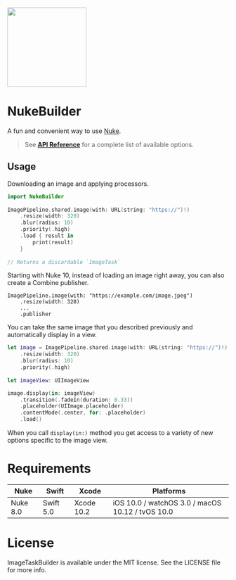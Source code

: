 <br/>

<p align="left"><img src="https://cloud.githubusercontent.com/assets/1567433/13918338/f8670eea-ef7f-11e5-814d-f15bdfd6b2c0.png" height="180"/>

# NukeBuilder

A fun and convenient way to use [Nuke](https://github.com/kean/Nuke).

> See [**API Reference**](https://kean-org.github.io/docs/image-task-builder/reference/0.5.0/index.html) for a complete list of available options.

## Usage

Downloading an image and applying processors.

```swift
import NukeBuilder
    
ImagePipeline.shared.image(with: URL(string: "https://")!)
    .resize(width: 320)
    .blur(radius: 10)
    .priority(.high)
    .load { result in
        print(result)
    }
    
// Returns a discardable `ImageTask`
```
    
Starting with Nuke 10, instead of loading an image right away, you can also create a Combine publisher.

```
ImagePipeline.image(with: "https://example.com/image.jpeg")
    .resize(width: 320)
    ...
    .publisher
```
    
You can take the same image that you described previously and automatically display in a view.

```swift
let image = ImagePipeline.shared.image(with: URL(string: "https://")!)
    .resize(width: 320)
    .blur(radius: 10)
    .priority(.high)
    
let imageView: UIImageView

image.display(in: imageView)
    .transition(.fadeIn(duration: 0.33))
    .placeholder(UIImage.placeholder)
    .contentMode(.center, for: .placeholder)
    .load()
```

When you call `display(in:)` method you get access to a variety of new options specific to the image view.

# Requirements

| Nuke          | Swift           | Xcode           | Platforms                                         |
|---------------|-----------------|-----------------|---------------------------------------------------|
| Nuke 8.0      | Swift 5.0       | Xcode 10.2      | iOS 10.0 / watchOS 3.0 / macOS 10.12 / tvOS 10.0  |

# License

ImageTaskBuilder is available under the MIT license. See the LICENSE file for more info.
